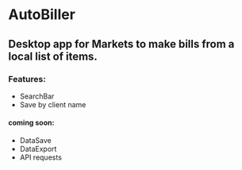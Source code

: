 # AutoBiller

## Desktop app for Markets to make bills from a local list of items.

### Features:
- SearchBar
- Save by client name

#### coming soon:
- DataSave
- DataExport
- API requests
